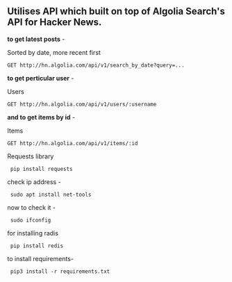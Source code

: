 ## Utilises API which built on top of Algolia Search's API for Hacker News.

**to get latest posts** -

Sorted by date, more recent first
```
GET http://hn.algolia.com/api/v1/search_by_date?query=...
```

 **to get perticular user** -

Users
```
GET http://hn.algolia.com/api/v1/users/:username
```
**and to get items by id** -

Items
```
GET http://hn.algolia.com/api/v1/items/:id
```
Requests library
```
 pip install requests
```

check ip address -
```
 sudo apt install net-tools
```

now to check it -
```
 sudo ifconfig
```


for installing radis 
```
 pip install redis
```

to install requirements- 
```
 pip3 install -r requirements.txt
```